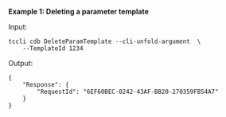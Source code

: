 **Example 1: Deleting a parameter template**



Input: 

```
tccli cdb DeleteParamTemplate --cli-unfold-argument  \
    --TemplateId 1234
```

Output: 
```
{
    "Response": {
        "RequestId": "6EF60BEC-0242-43AF-BB20-270359FB54A7"
    }
}
```

